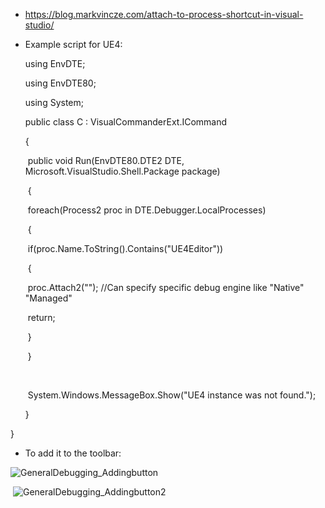 -   <https://blog.markvincze.com/attach-to-process-shortcut-in-visual-studio/>

- Example script for UE4:

  using EnvDTE;

  using EnvDTE80;

  using System;

  

  public class C : VisualCommanderExt.ICommand

  {

  ​	public void Run(EnvDTE80.DTE2 DTE, Microsoft.VisualStudio.Shell.Package package)

  ​	{

  ​		foreach(Process2 proc in DTE.Debugger.LocalProcesses)

  ​			{

  ​		if(proc.Name.ToString().Contains("UE4Editor"))

  ​		{

  ​			proc.Attach2(""); //Can specify specific debug engine like "Native" "Managed"

  ​			return;

  ​			}

  ​	}

   

  ​	System.Windows.MessageBox.Show("UE4 instance was not found.");

  }

}

-   To add it to the toolbar:

![GeneralDebugging_Addingbutton](C:\devguide\conversion\FINISHED\assets\GeneralDebugging_Addingbutton.png)



 ![GeneralDebugging_Addingbutton2](C:\devguide\conversion\FINISHED\assets\GeneralDebugging_Addingbutton2.png)

